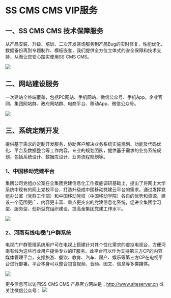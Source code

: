 # SS CMS CMS VIP服务

## 一、SS CMS CMS 技术保障服务

从产品安装、升级、培训、二次开发咨询服务到产品Bug的实时修复、性能优化、数据备份再到专题制作、模板嵌套，我们提供全方位立体式的安全保障和技术支持，从而让您安心踏实使用SS CMS CMS。

![](/assets/113.jpg)

## 二、网站建设服务

一次建站全终端覆盖，包括PC网站、手机网站、微信公众号、手机App。企业官网、集团网站群、政府网站群、电商平台、移动App、微信公众号。

![](/assets/114.jpg)

## 三、系统定制开发

提供基于需求的定制开发服务，协助客户解决业务系统实施规划、功能及代码优化、平台及数据整合等工作内容。专业的规划团队，提供基于需求的业务系统规划，包括系统设计、数据库设计、业务流程规划等。

### 1、中国移动党建平台

集团公司党组办公室在全集团党建信息化工作摸底调研基础上，提出了将网上大学系统中现有的网上党校平台，打造升级成中国移动党建云平台的需求。通过发挥党组办公室（党群工作部）和中国移动党校（中国移动学院）各自的优势和资源，建设一个范围更广、内容更丰富、重点更突出的党建信息化系统，促进全集团学习型、服务型、创新型党组织建设，提高全集团党建工作水平。

![](/assets/115.png)

### 2、河南有线电视门户群系统

电视门户群管理系统用户可在电视上搭建针对其个性化需求的虚拟电视台，方便河南有线为这些行业用户提供专业的IT服务。此平台可以作为支持第三方CP的内容媒体管理平台，支撑旅游、餐饮、教育、汽车、房产、娱乐等第三方CP在电视平台进行部署。平台本身可以整合包含视频、音频、图文、信息等多类媒体。

![](/assets/116.png)


更多信息可以访问SS CMS CMS 产品官方网站是：http://www.siteserver.cn 
或关注微信公众号：
![](/assets/qrcode_for_wx.jpg)